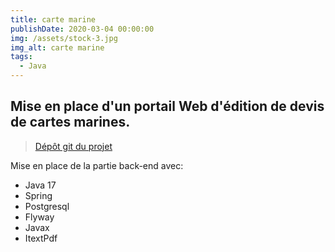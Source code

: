 ```yaml
---
title: carte marine
publishDate: 2020-03-04 00:00:00
img: /assets/stock-3.jpg
img_alt: carte marine
tags:
  - Java
---
```


## Mise en place d'un portail Web d'édition de devis de cartes marines.

> <a href="https://github.com/Youssefh71/cartes1">Dépôt git du projet</a>

Mise en place de la partie back-end avec:
   + Java 17
   + Spring
   + Postgresql
   + Flyway
   + Javax
   + ItextPdf

